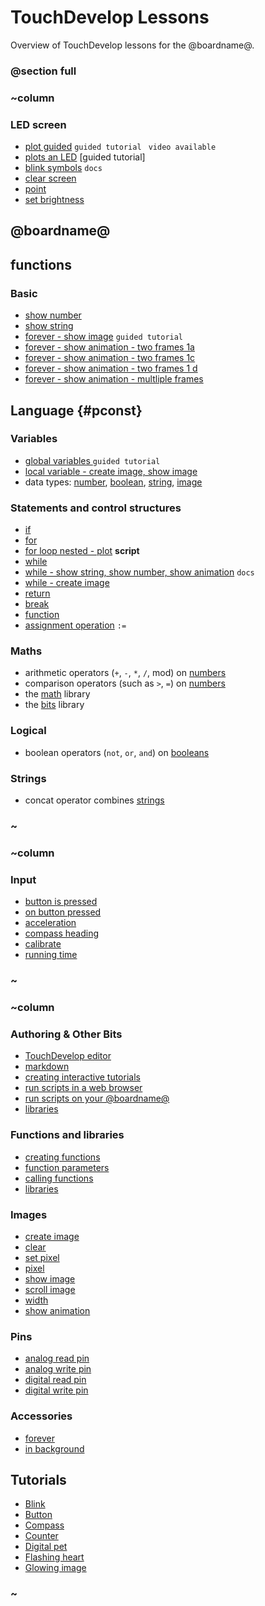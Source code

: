 # TouchDevelop Lessons

Overview of TouchDevelop lessons for the @boardname@.

### @section full

### ~column 

### LED screen

* [plot guided](/hcwxud) `guided tutorial ` `video available`
* [plots an LED](/njuzbvocit) [guided tutorial]
* [blink symbols](/rfchtfjmag) `docs`
* [clear screen](/jwqywu)
* [point](/reference/led/point)
* [set brightness](/tfrmcgdtxk)

## @boardname@

## functions

### Basic

* [show number](/doxhko)
* [show string](/hgsfxg)
* [forever - show image](/bniyze) `guided tutorial`
* [forever - show animation - two frames 1a](/rwsjmubtaa)
* [forever - show animation - two frames 1c](/fomtaxxdkk)
* [forever - show animation - two frames 1 d](/huguhgjmmn)
* [forever - show animation - multliple frames](/tweyhx)

## Language {#pconst}

### Variables

* [global variables ](/nkecii) `guided tutorial`
* [local variable - create image, show image](/dcvnwv)
* data types: [number](/reference/types/number), [boolean](/reference/types/boolean), [string](/reference/types/string), [image](/reference/image/image)

### Statements and control structures

* [if](/reference/logic/if)
* [for](/reference/loops/for)
* [for loop nested - plot](/vpvhdnaqfm) **script**
* [while](/js/while)
* [while - show string, show number, show animation](/bidtzqdips) `docs`
* [while - create image ](/bnqbom)
* [return](/js/return)
* [break](/js/break)
* [function](/js/function)
* [assignment operation](/reference/variables/assign) `:=`

### Maths

* arithmetic operators (`+`, `-`, `*`, `/`, mod)  on [numbers](/reference/types/number)
* comparison operators (such as `>`, `=`) on [numbers](/reference/types/number)
* the [math](/js/math) library
* the [bits](/js/bits) library

### Logical

* boolean operators (`not`, `or`, `and`) on [booleans](/reference/types/boolean)

### Strings

* concat operator combines [strings](/reference/types/string)

### ~

### ~column 

### Input

* [button is pressed](/reference/input/button-is-pressed)
* [on button pressed](/reference/input/on-button-pressed)
* [acceleration](/reference/input/acceleration)
* [compass heading](/reference/input/compass-heading)
* [calibrate](/functions/calibrate)
* [running time](/reference/input/running-time)

### ~

### ~column 

### Authoring & Other Bits

* [TouchDevelop editor](/js/editor)
* [markdown](/js/markdown)
* [creating interactive tutorials](/js/creatinginteractivetutorials)
* [run scripts in a web browser](/js/simulator)
* [run scripts on your @boardname@](/usb)
* [libraries](/js/libraries)

### Functions and libraries

* [creating functions](/js/function)
* [function parameters](/js/functionparameters)
* [calling functions](/js/call)
* [libraries](/js/libraries)

### Images

* [create image](/reference/images/create-image)
* [clear](/reference/basic/clear-screen)
* [set pixel](/reference/images/set-pixel)
* [pixel](/reference/images/pixel)
* [show image](/reference/images/show-image)
* [scroll image](/reference/images/scroll-image)
* [width](/functions/width)
* [show animation](/reference/basic/show-animation)

### Pins

* [analog read pin](/reference/pins/analog-read-pin)
* [analog write pin](/reference/pins/analog-write-pin)
* [digital read pin](/reference/pins/digital-read-pin)
* [digital write pin](/reference/pins/digital-write-pin)

### Accessories

* [forever](/reference/basic/forever)
* [in background](/reference/control/in-background)

## Tutorials

* [Blink](/script:hcwxud)
* [Button](/script:rxqgzy)
* [Compass](/script:fhhhwl)
* [Counter](/script:bqrria)
* [Digital pet](/script:lsqwsk)
* [Flashing heart](/script:bniyze)
* [Glowing image](/script:hydyrp)

### ~

